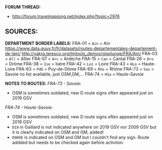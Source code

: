﻿**FORUM THREAD:**
- http://forum.travelmapping.net/index.php?topic=2976


**SOURCES:**
- 

**DEPARTMENT BORDER LABELS:**
FRA-01 = `Ain` = Ain
   https://www.data.gouv.fr/fr/datasets/routes-departementales-departement-de-lain/
   http://yakra.teresco.org/tmtools_demos/gisplunge/FRA/Ain/
FRA-03 = `All` = Allier
FRA-07 = `Arc` = Ardèche
FRA-15 = `Can` = Cantal
FRA-26 = `Dro` = Drôme
FRA-38 = `Ise` = Isère
FRA-42 = `Loi` = Loire
FRA-43 = `HLo` = Haute-Loire
FRA-63 = `PdD` = Puy-de-Dôme
FRA-69 = `Rho` = Rhône
FRA-73 = `Sav` = Savoie
   no list available, just OSM,GM,...
FRA-74 = `HSa` = Haute-Savoie


**NOTES TO ROUTES:**
*FRA-73 - Savoie:*
- OSM is sometimes outdated, new D route signs often appeared just on 2019 GSV

*FRA-74 - Haute-Savoie:*
- OSM is sometimes outdated, new D route signs often appeared just on 2019 GSV
- `D19` in Gaillard is not indicated anywhere on 2019 GSV nor 2009 GSV but it is clearly indicated on OSM and GM, added!
- `D909E` is indicated on OSM and GM but I couldn't find any sign. Route addded but needs to be checked again before activtion.